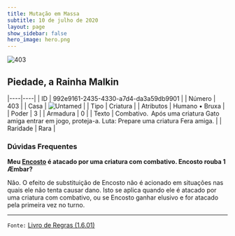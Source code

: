 ```yaml
---
title: Mutação em Massa
subtitle: 10 de julho de 2020
layout: page
show_sidebar: false
hero_image: hero.png
---
```


![403](https://cdn.keyforgegame.com/media/card_front/pt/479_403_PCMMQ29P9W78_pt.png)

## Piedade, a Rainha Malkin

|----|----|
| ID | 992e9161-2435-4330-a7d4-da3a59db9901 |
| Número | 403 |
| Casa | ![Untamed](https://archonarcana.com/images/thumb/b/bd/Untamed.png/22px-Untamed.png "Indomados") |
| Tipo | Criatura |
| Atributos | Humano • Bruxa |
| Poder | 3 |
| Armadura | 0 |
| Texto | Combativo.  Após uma criatura Gato amiga entrar em jogo, proteja-a. Luta: Prepare uma criatura Fera amiga. |
| Raridade | Rara |

### Dúvidas Frequentes

**Meu [Encosto](/mm/257) é atacado por uma criatura com combativo.
Encosto rouba 1 Æmbar?**

Não. O efeito de substituição de Encosto não é acionado em situações
nas quais ele não tenta causar dano. Isto se aplica quando ele é atacado
por uma criatura com combativo, ou se Encosto ganhar elusivo e for
atacado pela primeira vez no turno.

<hr/>

`Fonte:` [Livro de Regras (1.6.01)](https://drive.google.com/open?id=1YNhLKUC0xfriiMwFYpDu1Go3zPJw6gYo)
